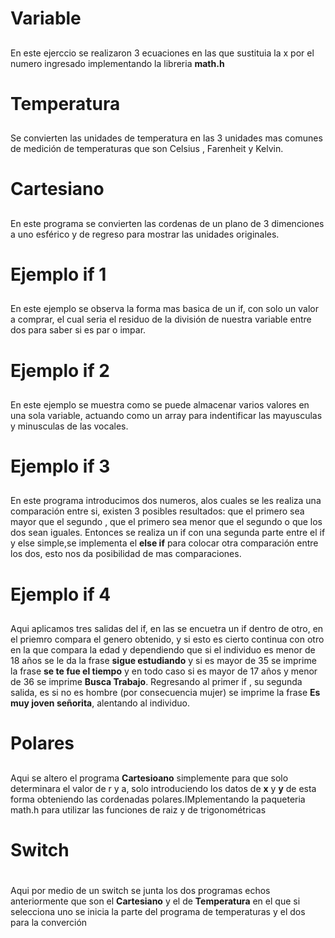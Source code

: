 # Variable <H2>
En este ejerccio se realizaron 3 ecuaciones en las que sustituia la x por el numero ingresado implementando la libreria **math.h**
# Temperatura <H2>
Se convierten las unidades de temperatura en las 3 unidades mas comunes de medición de temperaturas que son Celsius , Farenheit y Kelvin.
# Cartesiano <H2>
En este programa se convierten las cordenas de un plano de 3 dimenciones a uno esférico y de regreso para mostrar las unidades originales.
# Ejemplo if 1 <H2>
En este ejemplo se observa la forma mas basica de un if, con solo un valor a comprar, el cual seria el residuo de la división de nuestra variable entre dos para saber si es par o impar.
# Ejemplo if 2<H2>
En este ejemplo se muestra como se puede almacenar varios valores en una sola variable, actuando 	como un array para indentificar las mayusculas y minusculas de las vocales.
# Ejemplo if 3 <H2>
En este programa introducimos dos numeros, alos cuales se les realiza una comparación entre si, existen 3 posibles resultados: que el primero sea mayor que el segundo , que el primero sea menor que el segundo o que los dos sean iguales.
Entonces se realiza un if con una segunda parte entre el if y else simple,se implementa el **else if** para colocar otra comparación entre los dos, esto nos da posibilidad de mas comparaciones.
# Ejemplo if 4 <H2> 
Aqui aplicamos tres salidas del if, en las se encuetra un if dentro de otro, en el priemro compara el genero obtenido, y si esto es cierto continua con otro en la que compara la edad y dependiendo que si el individuo es menor de 18 años se le da la frase **sigue estudiando** y si es mayor de 35 se imprime la frase **se te fue el tiempo** y en todo caso si es mayor de 17 años y menor de 36 se imprime **Busca Trabajo**. Regresando al primer if , su segunda salida, es si no es hombre (por consecuencia mujer) se imprime la frase **Es muy joven señorita**, alentando al individuo.
# Polares <H2>
Aqui se altero el programa **Cartesioano** simplemente para que solo determinara el valor de r y a, solo introduciendo los datos de **x** y **y** de esta forma obteniendo las cordenadas polares.IMplementando la paqueteria math.h para utilizar las funciones de raiz y de trigonométricas 
# Switch <H1>
Aqui por medio de un switch se junta los dos programas echos anteriormente que son el **Cartesiano** y el de **Temperatura** en el que si selecciona uno se inicia la parte del programa de temperaturas y el dos para la converción
